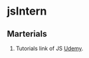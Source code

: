 # jsIntern

## Marterials
1. Tutorials link of JS [Udemy](https://www.udemy.com/course/modern-javascript-from-the-beginning/learn/lecture/).
